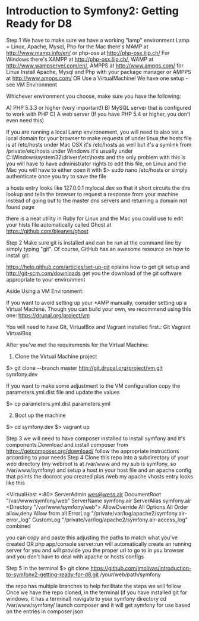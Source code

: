 Introduction to Symfony2: Getting Ready for D8
========================

Step 1
  We have to make sure we have a working "lamp" environment
  Lamp = Linux, Apache, Mysql, Php
  for the Mac there's
  MAMP at http://www.mamp.info/en/ or  php-osx at http://php-osx.liip.ch/
  For Windows there's 
  XAMPP at http://php-osx.liip.ch/, WAMP at http://www.wampserver.com/en/, AMPPS at http://www.ampps.com/
  for Linux
  Install Apache, Mysql and Php with your package manager or AMPPS at http://www.ampps.com/
  OR
  Use a VirtualMachine! We have one setup - see VM Environment
  
  Whichever environment you choose, make sure you have the following:

A) PHP 5.3.3 or higher (very important!)
B) MySQL server that is configured to work with PHP
C) A web server (If you have PHP 5.4 or higher, you don’t even need this)

If you are running a local Lamp environement, you will need to also set a local domain for your browser to make requests of
under linux the hosts file is at /etc/hosts
under Mac OSX it's /etc/hosts as well but it's a symlink from /private/etc/hosts
under Windows it's usually under C:\Windows\system32\drivers\etc\hosts and the only problem with this is you will have to
have administrator rights to edit this file, on Linux and the Mac you will have to either open it with
$> sudo nano /etc/hosts
or simply authenticate once you try to save the file

a hosts entry looks like
127.0.0.1  mylocal.dev
so that it short circuits the dns lookup and tells the browser to request a response from your machine instead of going out to
the master dns servers and returning a domain not found page

there is a neat utility in Ruby for Linux and the Mac you could use to edit your hists file automatically
called Ghost at https://github.com/bjeanes/ghost 

Step 2
  Make sure git is installed and can be run at the command line by simply typing "git". Of course, GitHub has an awesome resource on how to install git:

  https://help.github.com/articles/set-up-git eplains how to get git setup and http://git-scm.com/downloads
  get you the download of the git software appropriate to your environment

  
Aside
  Using a VM Environment: 

If you want to avoid setting up your *AMP manually, consider setting up a Virtual Machine.
Though you can build your own, we recommend using this one: https://drupal.org/project/vm 

You will need to have Git, VirtualBox and Vagrant installed first.:
Git
Vagrant 
VirtualBox

After you’ve met the requirements for the Virtual Machine:

1) Clone the Virtual Machine project

$> git clone --branch master http://git.drupal.org/project/vm.git symfony.dev

If you want to make some adjustment to the VM configuration copy the parameters.yml.dist file and update the values

$> cp parameters.yml.dist parameters.yml

2) Boot up the machine

$> cd symfony.dev
$> vagrant up
  
Step 3
  we will need to have composer installed to install symfony and it's components
  Download and install composer from
  https://getcomposer.org/download/
  follow the appropriate instructions according to your needs
Step 4
  Clone this repo into a subdirectory of your web directory (my webroot is at
  /var/www and my sub is symfony, so /var/www/symfony) and setup a host in your host file
  and an apache config that points the docroot you created plus /web
  my apache vhosts entry looks like this
  
  <VirtualHost *:80>
    ServerAdmin wes@wess.air
    DocumentRoot "/var/www/symfony/web"
    ServerName symfony.air
    ServerAlias symfony.air
    <Directory "/var/www/symfony/web">
        AllowOverride All
        Options All
        Order allow,deny
        Allow from all
    </Directory>
    ErrorLog "/private/var/log/apache2/symfony.air-error_log"
    CustomLog "/private/var/log/apache2/symfony.air-access_log" combined
</VirtualHost>

you can copy and paste this adjusting the paths to match what you've created
OR
php app/console server:run will automatically create an running server for you and will provide you the proper url to go to in you browser
and you don't have to deal with apache or hosts configs

Step 5
  in the terminal
  $> git clone https://github.com/jmolivas/introduction-to-symfony2-getting-ready-for-d8.git /your/web/path/symfony

  the repo has multiple branches to help facilitate the steps we will follow
  Once we have the repo cloned, in the terminal (if you have installed git for windows, it has a terminal) 
  navigate to your symfony directory
  cd /var/www/symfony/
   launch composer and it will get symfony for use based on the entries in composer.json
  